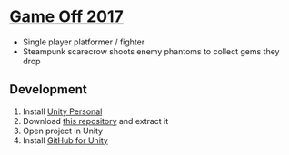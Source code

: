 # [Game Off 2017](https://itch.io/jam/game-off-2017)
- Single player platformer / fighter
- Steampunk scarecrow shoots enemy phantoms to collect gems they drop

## Development
1. Install [Unity Personal](https://store.unity.com/products/unity-personal)
2. Download [this repository](https://github.com/nickmccurdy/game-off-2017/archive/master.zip) and extract it
3. Open project in Unity
4. Install [GitHub for Unity](https://github.com/github-for-unity/Unity)
